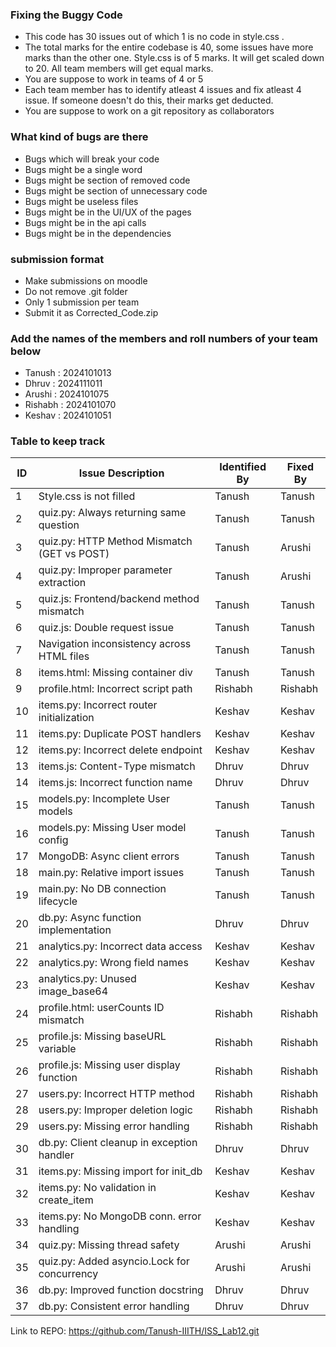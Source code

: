 ### Fixing the Buggy Code

- This code has 30 issues out of which 1 is no code in style.css . 
- The total marks for the entire codebase is 40, some issues have more marks than the other one. Style.css is of 5 marks. It will get scaled down to 20. All team members will get equal marks.
- You are suppose to work in teams of 4 or 5
- Each team member has to identify atleast 4 issues and fix atleast 4 issue. If someone doesn't do this, their marks get deducted.
- You are suppose to work on a git repository as collaborators

### What kind of bugs are there

- Bugs which will break your code
- Bugs might be a single word
- Bugs might be section of removed code
- Bugs might be section of unnecessary code
- Bugs might be useless files
- Bugs might be in the UI/UX of the pages
- Bugs might be in the api calls
- Bugs might be in the dependencies  

### submission format

- Make submissions on moodle
- Do not remove .git folder 
- Only 1 submission per team
- Submit it as Corrected_Code.zip

### Add the names of the members and roll numbers of your team below

- Tanush : 2024101013
- Dhruv : 2024111011
- Arushi : 2024101075
- Rishabh : 2024101070
- Keshav : 2024101051

### Table to keep track

| ID  | Issue Description                        | Identified By | Fixed By     |
|-----|------------------------------------------|---------------|--------------|
| 1   | Style.css is not filled                  | Tanush        | Tanush   |
| 2   | quiz.py: Always returning same question  | Tanush        | Tanush       |
| 3   | quiz.py: HTTP Method Mismatch (GET vs POST) | Tanush     | Arushi       |
| 4   | quiz.py: Improper parameter extraction   | Tanush        | Arushi       |
| 5   | quiz.js: Frontend/backend method mismatch| Tanush        | Tanush       |
| 6   | quiz.js: Double request issue            | Tanush        | Tanush       |
| 7   | Navigation inconsistency across HTML files| Tanush       | Tanush       |
| 8   | items.html: Missing container div        | Tanush        | Tanush       |
| 9   | profile.html: Incorrect script path      | Rishabh       | Rishabh      |
| 10  | items.py: Incorrect router initialization| Keshav        | Keshav       |
| 11  | items.py: Duplicate POST handlers        | Keshav        | Keshav       |
| 12  | items.py: Incorrect delete endpoint      | Keshav        | Keshav       |
| 13  | items.js: Content-Type mismatch          | Dhruv         | Dhruv        |
| 14  | items.js: Incorrect function name        | Dhruv         | Dhruv        |
| 15  | models.py: Incomplete User models        | Tanush        | Tanush       |
| 16  | models.py: Missing User model config     | Tanush        | Tanush       |
| 17  | MongoDB: Async client errors             | Tanush        | Tanush       |
| 18  | main.py: Relative import issues          | Tanush        | Tanush       |
| 19  | main.py: No DB connection lifecycle      | Tanush        | Tanush       |
| 20  | db.py: Async function implementation     | Dhruv         | Dhruv        |
| 21  | analytics.py: Incorrect data access      | Keshav        | Keshav       |
| 22  | analytics.py: Wrong field names          | Keshav        | Keshav       |
| 23  | analytics.py: Unused image_base64        | Keshav        | Keshav       |
| 24  | profile.html: userCounts ID mismatch     | Rishabh       | Rishabh      |
| 25  | profile.js: Missing baseURL variable     | Rishabh       | Rishabh      |
| 26  | profile.js: Missing user display function| Rishabh       | Rishabh      |
| 27  | users.py: Incorrect HTTP method          | Rishabh       | Rishabh      |
| 28  | users.py: Improper deletion logic        | Rishabh       | Rishabh      |
| 29  | users.py: Missing error handling         | Rishabh       | Rishabh      |
| 30  | db.py: Client cleanup in exception handler| Dhruv        | Dhruv        |
| 31  | items.py: Missing import for init_db     | Keshav        | Keshav       |
| 32  | items.py: No validation in create_item   | Keshav        | Keshav       |
| 33  | items.py: No MongoDB conn. error handling| Keshav        | Keshav       |
| 34  | quiz.py: Missing thread safety           | Arushi        | Arushi       |
| 35  | quiz.py: Added asyncio.Lock for concurrency| Arushi      | Arushi       |
| 36  | db.py: Improved function docstring       | Dhruv         | Dhruv        |
| 37  | db.py: Consistent error handling         | Dhruv         | Dhruv        |

Link to REPO: https://github.com/Tanush-IIITH/ISS_Lab12.git